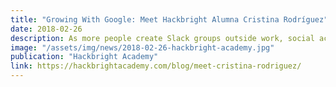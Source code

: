 ```yaml
---
title: "Growing With Google: Meet Hackbright Alumna Cristina Rodríguez"
date: 2018-02-26
description: As more people create Slack groups outside work, social activity is shifting off of Facebook.
image: "/assets/img/news/2018-02-26-hackbright-academy.jpg"
publication: "Hackbright Academy"
link: https://hackbrightacademy.com/blog/meet-cristina-rodriguez/
---
```

